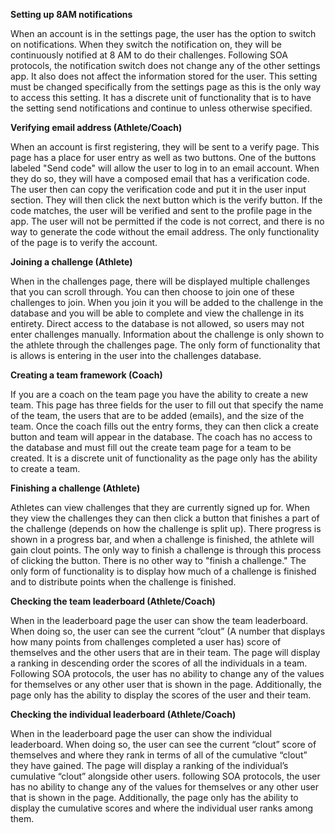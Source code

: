 **Setting up 8AM notifications**

When an account is in the settings page, the user has the option to switch on notifications. When they switch the notification on, they will be continuously notified at 8 AM to do their challenges. Following SOA protocols, the notification switch does not change any of the other settings app. It also does not affect the information stored for the user. This setting must be changed specifically from the settings page as this is the only way to access this setting. It has a discrete unit of functionality that is to have the setting send notifications and continue to unless otherwise specified. 

**Verifying email address (Athlete/Coach)**

When an account is first registering, they will be sent to a verify page. This page has a place for user entry as well as two buttons. One of the buttons labeled "Send code" will allow the user to log in to an email account. When they do so, they will have a composed email that has a verification code. The user then can copy the verification code and put it in the user input section. They will then click the next button which is the verify button. If the code matches, the user will be verified and sent to the profile page in the app. The user will not be permitted if the code is not correct, and there is no way to generate the code without the email address. The only functionality of the page is to verify the account. 

**Joining a challenge (Athlete)**

When in the challenges page, there will be displayed multiple challenges that you can scroll through. You can then choose to join one of these challenges to join. When you join it you will be added to the challenge in the database and you will be able to complete and view the challenge in its entirety. Direct access to the database is not allowed, so users may not enter challenges manually. Information about the challenge is only shown to the athlete through the challenges page. The only form of functionality that is allows is entering in the user into the challenges database. 

**Creating a team framework (Coach)**

If you are a coach on the team page you have the ability to create a new team. This page has three fields for the user to fill out that specify the name of the team, the users that are to be added (emails), and the size of the team. Once the coach fills out the entry forms, they can then click a create button and team will appear in the database. The coach has no access to the database and must fill out the create team page for a team to be created. It is a discrete unit of functionality as the page only has the ability to create a team. 

**Finishing a challenge (Athlete)**

Athletes can view challenges that they are currently signed up for. When they view the challenges they can then click a button that finishes a part of the challenge (depends on how the challenge is split up). There progress is shown in a progress bar, and when a challenge is finished, the athlete will gain clout points. The only way to finish a challenge is through this process of clicking the button. There is no other way to "finish a challenge." The only form of functionality is to display how much of a challenge is finished and to distribute points when the challenge is finished. 

**Checking the team leaderboard (Athlete/Coach)**

When in the leaderboard page the user can show the team leaderboard. When doing so, the user can see the current “clout” (A number that displays how many points from challenges completed a user has) score of themselves and the other users that are in their team. The page will display a ranking in descending order the scores of all the individuals in a team. Following SOA protocols, the user has no ability to change any of the values for themselves or any other user that is shown in the page. Additionally, the page only has the ability to display the scores of the user and their team. 

**Checking the individual leaderboard (Athlete/Coach)**

When in the leaderboard page the user can show the individual leaderboard. When doing so, the user can see the current “clout” score of themselves and where they rank in terms of all of the cumulative “clout” they have gained. The page will display a ranking of the individual’s cumulative “clout” alongside other users. following SOA protocols, the user has no ability to change any of the values for themselves or any other user that is shown in the page. Additionally, the page only has the ability to display the cumulative scores and where the individual user ranks among them.
